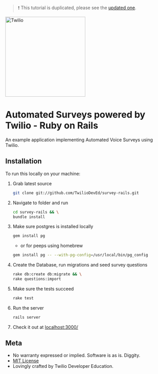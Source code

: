 > ❗ This tutorial is duplicated, please see the [updated one](https://github.com/TwilioDevEd/automated-survey-rails).

<a href="https://www.twilio.com">
  <img src="https://static0.twilio.com/marketing/bundles/marketing/img/logos/wordmark-red.svg" alt="Twilio" width="250" />
</a>

# Automated Surveys powered by Twilio - Ruby on Rails

An example application implementing Automated Voice Surveys using Twilio.


## Installation

To run this locally on your machine:

1. Grab latest source

    ```bash
    git clone git://github.com/TwilioDevEd/survey-rails.git
    ```

2. Navigate to folder and run

    ```bash
    cd survey-rails && \
    bundle install
    ```

3. Make sure postgres is installed locally

    ```bash
    gem install pg
    ```
    * or for peeps using homebrew

    ```bash
    gem install pg -- --with-pg-config=/usr/local/bin/pg_config
    ```

4. Create the Database, run migrations and seed survey questions

    ```bash
    rake db:create db:migrate && \
    rake questions:import
    ```

5. Make sure the tests succeed

    ```bash
    rake test
    ```
6) Run the server

    ```bash
    rails server
    ```

7) Check it out at [localhost:3000/](http://localhost:3000/)

## Meta

* No warranty expressed or implied.  Software is as is. Diggity.
* [MIT License](http://www.opensource.org/licenses/mit-license.html)
* Lovingly crafted by Twilio Developer Education.
